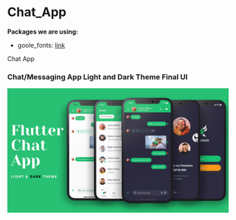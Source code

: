 # Chat_App


**Packages we are using:**

- goole_fonts: [link](https://pub.dev/packages/google_fonts)

 Chat App 

### Chat/Messaging App Light and Dark Theme Final UI


![App UI](/ui.png)
